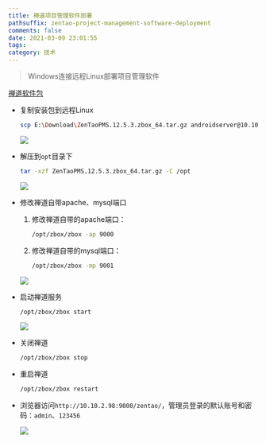 ```yaml
---
title: 禅道项目管理软件部署
pathsuffix: zentao-project-management-software-deployment
comments: false
date: 2021-03-09 23:01:55
tags: 
category: 技术
---
```


> Windows连接远程Linux部署项目管理软件

[禅道软件包](ZenTaoPMS.12.5.3.zbox_64.tar.gz)

+ 复制安装包到远程Linux

  ```sh
  scp E:\Download\ZenTaoPMS.12.5.3.zbox_64.tar.gz androidserver@10.10.2.98:/home/androidserver/Desktop
  ```

  ![](img1.png)

+ 解压到`opt`目录下

  ```sh
  tar -xzf ZenTaoPMS.12.5.3.zbox_64.tar.gz -C /opt
  ```

  ![](img2.png)

+ 修改禅道自带apache、mysql端口

  1. 修改禅道自带的apache端口：

     ```sh
     /opt/zbox/zbox -ap 9000
     ```

  2. 修改禅道自带的mysql端口：

     ```sh
     /opt/zbox/zbox -mp 9001
     ```

  ![](img3.png)

+ 启动禅道服务

  ```sh
  /opt/zbox/zbox start
  ```

  ![](img5.png)

+ 关闭禅道

  ```sh
  /opt/zbox/zbox stop
  ```

+ 重启禅道

  ```sh
  /opt/zbox/zbox restart
  ```

+ 浏览器访问`http://10.10.2.98:9000/zentao/`，管理员登录的默认账号和密码：`admin`、`123456`

  ![](img4.png)